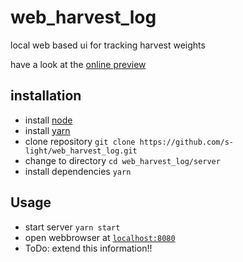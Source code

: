 <!--lint disable list-item-indent-->
<!--lint disable list-item-bullet-indent-->

# web_harvest_log
local web based ui for tracking harvest weights

have a look at the [online preview](https://s-light.github.io/web_harvest_log/dist/spa/#/)

## installation
- install [node](https://nodejs.org/en/)
- install [yarn](https://yarnpkg.com/)
- clone repository `git clone https://github.com/s-light/web_harvest_log.git`
- change to directory `cd web_harvest_log/server`
- install dependencies `yarn`

## Usage
- start server `yarn start`
- open webbrowser at [`localhost:8080`](http://localhost:8080)
- ToDo: extend this information!!
